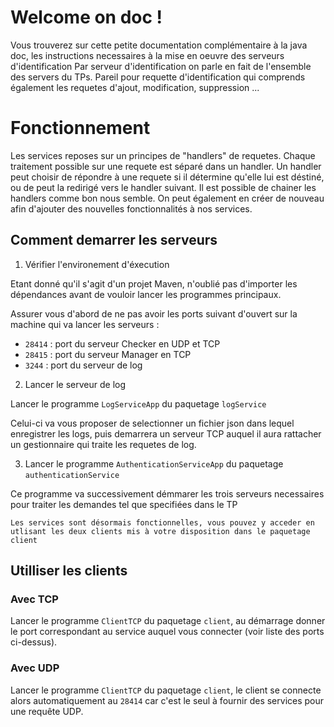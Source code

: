 # Welcome on doc !
Vous trouverez sur cette petite documentation complémentaire à la java doc, les instructions necessaires à la mise en oeuvre des serveurs d'identification
Par serveur d'identification on parle en fait de l'ensemble des servers du TPs.
Pareil pour requette d'identification qui comprends également les requetes d'ajout, modification, suppression ...

# Fonctionnement

Les services reposes sur un principes de "handlers" de requetes. Chaque traitement possible sur une requete est séparé dans un handler.
Un handler peut choisir de répondre à une requete si il détermine qu'elle lui est déstiné, ou de peut la redirigé vers le handler suivant.
Il est possible de chainer les handlers comme bon nous semble.
On peut également en créer de nouveau afin d'ajouter des nouvelles fonctionnalités à nos services. 

## Comment demarrer les serveurs

1. Vérifier l'environement d'éxecution

Etant donné qu'il s'agit d'un projet Maven, n'oublié pas d'importer les dépendances avant de vouloir lancer les programmes principaux.

Assurer vous d'abord de ne pas avoir les ports suivant d'ouvert sur la machine qui va lancer les serveurs :
   * `28414` : port du serveur Checker en UDP et TCP
   * `28415` : port du serveur Manager en TCP
   * `3244` : port du serveur de log
   
2.  Lancer le serveur de log

Lancer le programme `LogServiceApp` du paquetage `logService`

Celui-ci va vous proposer de selectionner un fichier json dans lequel enregistrer les logs, puis demarrera un serveur TCP auquel il aura rattacher un gestionnaire qui traite les requetes de log.
 
3. Lancer le programme `AuthenticationServiceApp` du paquetage `authenticationService`

Ce programme va successivement démmarer les trois serveurs necessaires pour traiter les demandes tel que specifiées dans le TP

    Les services sont désormais fonctionnelles, vous pouvez y acceder en utlisant les deux clients mis à votre disposition dans le paquetage client
 
## Utilliser les clients

### Avec TCP
Lancer le programme `ClientTCP` du paquetage `client`, au démarrage donner le port correspondant au service auquel vous connecter (voir liste des ports ci-dessus).

### Avec UDP
Lancer le programme `ClientTCP` du paquetage `client`, le client se connecte alors automatiquement au `28414` car c'est le seul à fournir des services pour une requête UDP.
